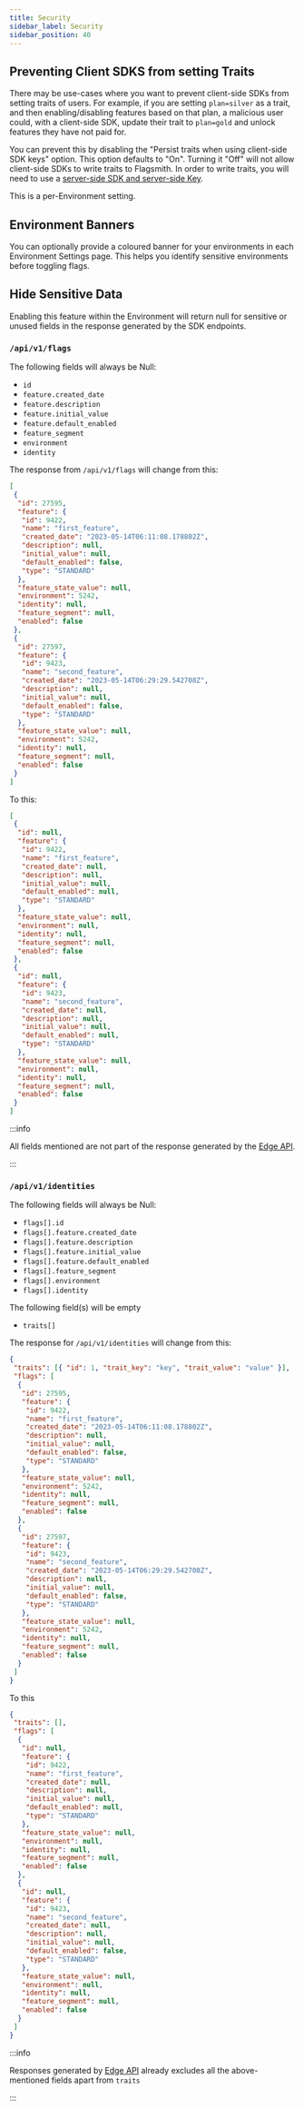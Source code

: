 ```yaml
---
title: Security
sidebar_label: Security
sidebar_position: 40
---
```


## Preventing Client SDKS from setting Traits

There may be use-cases where you want to prevent client-side SDKs from setting traits of users. For example, if you are
setting `plan=silver` as a trait, and then enabling/disabling features based on that plan, a malicious user could, with
a client-side SDK, update their trait to `plan=gold` and unlock features they have not paid for.

You can prevent this by disabling the "Persist traits when using client-side SDK keys" option. This option defaults to "On". Turning it "Off" will not allow client-side SDKs to write traits to Flagsmith. In order to write traits, you will need to use a [server-side SDK and server-side Key](/flagsmith-integration/integration-overview).

This is a per-Environment setting.

## Environment Banners

You can optionally provide a coloured banner for your environments in each Environment Settings page. This helps you identify sensitive environments before toggling flags.

## Hide Sensitive Data

Enabling this feature within the Environment will return null for sensitive or unused fields in the response generated
by the SDK endpoints.

### `/api/v1/flags`

The following fields will always be Null:

- `id`
- `feature.created_date`
- `feature.description`
- `feature.initial_value`
- `feature.default_enabled`
- `feature_segment`
- `environment`
- `identity`

The response from `/api/v1/flags` will change from this:

```json
[
 {
  "id": 27595,
  "feature": {
   "id": 9422,
   "name": "first_feature",
   "created_date": "2023-05-14T06:11:08.178802Z",
   "description": null,
   "initial_value": null,
   "default_enabled": false,
   "type": "STANDARD"
  },
  "feature_state_value": null,
  "environment": 5242,
  "identity": null,
  "feature_segment": null,
  "enabled": false
 },
 {
  "id": 27597,
  "feature": {
   "id": 9423,
   "name": "second_feature",
   "created_date": "2023-05-14T06:29:29.542708Z",
   "description": null,
   "initial_value": null,
   "default_enabled": false,
   "type": "STANDARD"
  },
  "feature_state_value": null,
  "environment": 5242,
  "identity": null,
  "feature_segment": null,
  "enabled": false
 }
]
```

To this:

```json
[
 {
  "id": null,
  "feature": {
   "id": 9422,
   "name": "first_feature",
   "created_date": null,
   "description": null,
   "initial_value": null,
   "default_enabled": null,
   "type": "STANDARD"
  },
  "feature_state_value": null,
  "environment": null,
  "identity": null,
  "feature_segment": null,
  "enabled": false
 },
 {
  "id": null,
  "feature": {
   "id": 9423,
   "name": "second_feature",
   "created_date": null,
   "description": null,
   "initial_value": null,
   "default_enabled": null,
   "type": "STANDARD"
  },
  "feature_state_value": null,
  "environment": null,
  "identity": null,
  "feature_segment": null,
  "enabled": false
 }
]
```

:::info

All fields mentioned are not part of the response generated by the [Edge API](/edge-api/overview).

:::

### `/api/v1/identities`

The following fields will always be Null:

- `flags[].id`
- `flags[].feature.created_date`
- `flags[].feature.description`
- `flags[].feature.initial_value`
- `flags[].feature.default_enabled`
- `flags[].feature_segment`
- `flags[].environment`
- `flags[].identity`

The following field(s) will be empty

- `traits[]`

The response for `/api/v1/identities` will change from this:

```json
{
 "traits": [{ "id": 1, "trait_key": "key", "trait_value": "value" }],
 "flags": [
  {
   "id": 27595,
   "feature": {
    "id": 9422,
    "name": "first_feature",
    "created_date": "2023-05-14T06:11:08.178802Z",
    "description": null,
    "initial_value": null,
    "default_enabled": false,
    "type": "STANDARD"
   },
   "feature_state_value": null,
   "environment": 5242,
   "identity": null,
   "feature_segment": null,
   "enabled": false
  },
  {
   "id": 27597,
   "feature": {
    "id": 9423,
    "name": "second_feature",
    "created_date": "2023-05-14T06:29:29.542708Z",
    "description": null,
    "initial_value": null,
    "default_enabled": false,
    "type": "STANDARD"
   },
   "feature_state_value": null,
   "environment": 5242,
   "identity": null,
   "feature_segment": null,
   "enabled": false
  }
 ]
}
```

To this

```json
{
 "traits": [],
 "flags": [
  {
   "id": null,
   "feature": {
    "id": 9422,
    "name": "first_feature",
    "created_date": null,
    "description": null,
    "initial_value": null,
    "default_enabled": null,
    "type": "STANDARD"
   },
   "feature_state_value": null,
   "environment": null,
   "identity": null,
   "feature_segment": null,
   "enabled": false
  },
  {
   "id": null,
   "feature": {
    "id": 9423,
    "name": "second_feature",
    "created_date": null,
    "description": null,
    "initial_value": null,
    "default_enabled": false,
    "type": "STANDARD"
   },
   "feature_state_value": null,
   "environment": null,
   "identity": null,
   "feature_segment": null,
   "enabled": false
  }
 ]
}
```

:::info

Responses generated by [Edge API](/edge-api/overview) already excludes all the above-mentioned fields apart from
`traits`

:::

